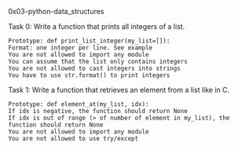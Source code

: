 0x03-python-data_structures

Task 0: 
	Write a function that prints all integers of a list.

    Prototype: def print_list_integer(my_list=[]):
    Format: one integer per line. See example
    You are not allowed to import any module
    You can assume that the list only contains integers
    You are not allowed to cast integers into strings
    You have to use str.format() to print integers


Task 1: 
	Write a function that retrieves an element from a list like in C.

    Prototype: def element_at(my_list, idx):
    If idx is negative, the function should return None
    If idx is out of range (> of number of element in my_list), the function should return None
    You are not allowed to import any module
    You are not allowed to use try/except

